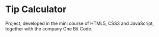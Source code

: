 # Tip Calculator
Project, developed in the mini course of HTML5, CSS3 and JavaScript, together with the company One Bit Code.
